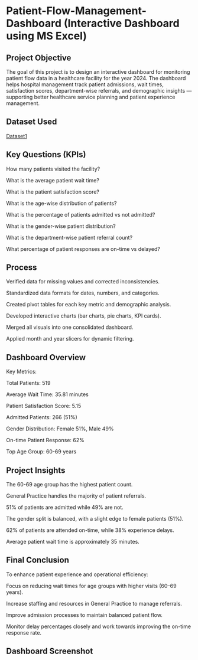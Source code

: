 # Patient-Flow-Management-Dashboard (Interactive Dashboard using MS Excel)
## Project Objective
The goal of this project is to design an interactive dashboard for monitoring patient flow data in a healthcare facility for the year 2024. The dashboard helps hospital management track patient admissions, wait times, satisfaction scores, department-wise referrals, and demographic insights — supporting better healthcare service planning and patient experience management.

## Dataset Used
<a href="https://github.com/Kkayande2004/-Patient-Flow-Management-Dashboard/blob/main/Hospital%20emergecy%20room%20data.xlsx">Dataset1</a>

## Key Questions (KPIs)
How many patients visited the facility?

What is the average patient wait time?

What is the patient satisfaction score?

What is the age-wise distribution of patients?

What is the percentage of patients admitted vs not admitted?

What is the gender-wise patient distribution?

What is the department-wise patient referral count?

What percentage of patient responses are on-time vs delayed?

## Process
Verified data for missing values and corrected inconsistencies.

Standardized data formats for dates, numbers, and categories.

Created pivot tables for each key metric and demographic analysis.

Developed interactive charts (bar charts, pie charts, KPI cards).

Merged all visuals into one consolidated dashboard.

Applied month and year slicers for dynamic filtering.

## Dashboard Overview
Key Metrics:

Total Patients: 519

Average Wait Time: 35.81 minutes

Patient Satisfaction Score: 5.15

Admitted Patients: 266 (51%)

Gender Distribution: Female 51%, Male 49%

On-time Patient Response: 62%

Top Age Group: 60-69 years

## Project Insights
The 60-69 age group has the highest patient count.

General Practice handles the majority of patient referrals.

51% of patients are admitted while 49% are not.

The gender split is balanced, with a slight edge to female patients (51%).

62% of patients are attended on-time, while 38% experience delays.

Average patient wait time is approximately 35 minutes.

## Final Conclusion
To enhance patient experience and operational efficiency:

Focus on reducing wait times for age groups with higher visits (60–69 years).

Increase staffing and resources in General Practice to manage referrals.

Improve admission processes to maintain balanced patient flow.

Monitor delay percentages closely and work towards improving the on-time response rate.

## Dashboard Screenshot



